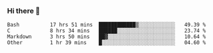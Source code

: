 ### Hi there 👋

<!--
**WShiBin/WShiBin** is a ✨ _special_ ✨ repository because its `README.md` (this file) appears on your GitHub profile.

Here are some ideas to get you started:

- 🔭 I’m currently working on ...
- 🌱 I’m currently learning ...
- 👯 I’m looking to collaborate on ...
- 🤔 I’m looking for help with ...
- 💬 Ask me about ...
- 📫 How to reach me: ...
- 😄 Pronouns: ...
- ⚡ Fun fact: ...
-->

<!--START_SECTION:waka-->

```text
Bash          17 hrs 51 mins  ████████████▒░░░░░░░░░░░░   49.39 %
C             8 hrs 34 mins   ██████░░░░░░░░░░░░░░░░░░░   23.74 %
Markdown      3 hrs 50 mins   ██▓░░░░░░░░░░░░░░░░░░░░░░   10.64 %
Other         1 hr 39 mins    █░░░░░░░░░░░░░░░░░░░░░░░░   04.60 %
```

<!--END_SECTION:waka-->
